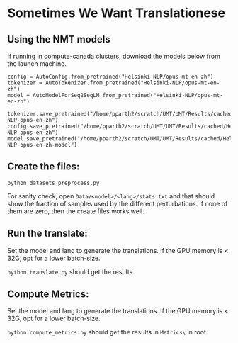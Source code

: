 # Sometimes We Want Translationese

## Using the NMT models

If running in compute-canada clusters, download the models below from the launch machine.

```
config = AutoConfig.from_pretrained("Helsinki-NLP/opus-mt-en-zh")
tokenizer = AutoTokenizer.from_pretrained("Helsinki-NLP/opus-mt-en-zh")
model = AutoModelForSeq2SeqLM.from_pretrained("Helsinki-NLP/opus-mt-en-zh")

tokenizer.save_pretrained("/home/pparth2/scratch/UMT/UMT/Results/cached/Helsinki-NLP-opus-en-zh")
config.save_pretrained("/home/pparth2/scratch/UMT/UMT/Results/cached/Helsinki-NLP-opus-en-zh")
model.save_pretrained("/home/pparth2/scratch/UMT/UMT/Results/cached/Helsinki-NLP-opus-en-zh-model")
```

## Create the files:

`python datasets_preprocess.py`

For sanity check, open `Data/<model>/<lang>/stats.txt` and that should show the fraction of samples used by the different perturbations. If none of them are zero, then the create files works well.


## Run the translate:

Set the model and lang to generate the translations. If the GPU memory is < 32G, opt for a lower batch-size.

`python translate.py` should get the results.

## Compute Metrics:

Set the model and lang to generate the translations. If the GPU memory is < 32G, opt for a lower batch-size.

`python compute_metrics.py` should get the results in `Metrics\` in root.
